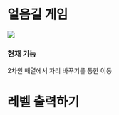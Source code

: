 # 얼음길 게임
![](https://user-images.githubusercontent.com/63035839/93653042-3021b880-fa52-11ea-9777-de02b8e96794.png)

### 현재 기능

2차원 배열에서 자리 바꾸기를 통한 이동

레벨 출력하기
=======

